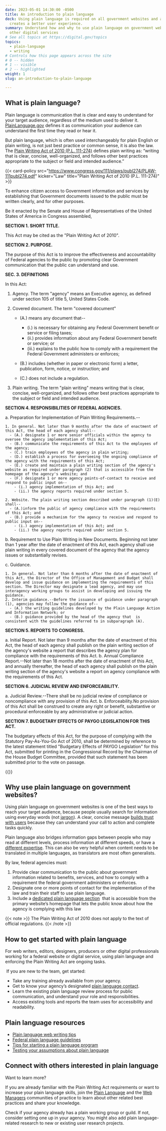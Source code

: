 ```yaml
---
date: 2023-05-01 14:30:00 -0500
title: An introduction to plain language
deck: Using plain language is required on all government websites and also
  creates a better user experience.
summary: Understand how and why to use plain language on government websites and
  other digital services
# See all topics at https://digital.gov/topics
topics:
  - plain-language
  - writing
# Controls how this page appears across the site
# 0 -- hidden
# 1 -- visible
# 2 -- highlighted
weight: 1
slug: an-introduction-to-plain-language

---
```


## What is plain language?

Plain language is communication that is clear and easy to understand for your target audience, regardless of the medium used to deliver it. [PlainLanguage.gov](https://www.plainlanguage.gov/about/definitions/) defines it as communication your audience can understand the first time they read or hear it.

But plain language, which is often used interchangeably for plain English or plain writing, is not just best practice or common sense, it is also the law. The [Plain Writing Act of 2010 (P.L. 111-274)](https://www.gpo.gov/fdsys/pkg/PLAW-111publ274/content-detail.html) defines plain writing as: “writing that is clear, concise, well-organized, and follows other best practices appropriate to the subject or field and intended audience.”

{{< card-policy src="https://www.congress.gov/111/plaws/publ274/PLAW-111publ274.pdf" kicker="Law" title="Plain Writing Act of 2010 (P.L. 111-274)" >}}

To enhance citizen access to Government information and services by establishing that Government documents issued to the public must be written clearly, and for other purposes.

Be it enacted by the Senate and House of Representatives of the United States of America in Congress assembled,

**SECTION 1. SHORT TITLE.**

This Act may be cited as the "Plain Writing Act of 2010".

**SECTION 2. PURPOSE.**

The purpose of this Act is to improve the effectiveness and accountability of Federal agencies to the public by promoting clear Government communication that the public can understand and use.

**SEC. 3. DEFINITIONS**

In this Act:

1. Agency. The term "agency" means an Executive agency, as defined under section 105 of title 5, United States Code.
2. Covered document. The term "covered document"

    - (A.) means any document that--
      - (i.) is necessary for obtaining any Federal Government benefit or service or filing taxes;
      - (ii.) provides information about any Federal Government benefit or service; or
      - (iii.) explains to the public how to comply with a requirement the Federal Government administers or enforces;

    - (B.) includes (whether in paper or electronic form) a letter, publication, form, notice, or instruction; and

    - (C.) does not include a regulation.

3. Plain writing. The term "plain writing" means writing that is clear, concise, well-organized, and follows other best practices appropriate to the subject or field and intended audience.

**SECTION 4. RESPONSIBILITIES OF FEDERAL AGENCIES.**

a. Preparation for Implementation of Plain Writing Requirements.--

    1. In general. Not later than 9 months after the date of enactment of this Act, the head of each agency shall--
      - (A.) designate 1 or more senior officials within the agency to oversee the agency implementation of this Act;
      - (B.) communicate the requirements of this Act to the employees of the agency;
      - (C.) train employees of the agency in plain writing;
      - (D.) establish a process for overseeing the ongoing compliance of the agency with the requirements of this Act;
      - (E.) create and maintain a plain writing section of the agency's website as required under paragraph (2) that is accessible from the homepage of the agency's website; and
      - (F.) designate 1 or more agency points-of-contact to receive and respond to public input on--
        - (i.) agency implementation of this Act; and
        - (ii.) the agency reports required under section 5.

    2. Website. The plain writing section described under paragraph (1)(E) shall--
      - (A.)inform the public of agency compliance with the requirements of this Act; and
      - (B.) provide a mechanism for the agency to receive and respond to public input on--
        - (i.) agency implementation of this Act; and
        - (ii.) the agency reports required under section 5.

b. Requirement to Use Plain Writing in New Documents. Beginning not later than 1 year after the date of enactment of this Act, each agency shall use plain writing in every covered document of the agency that the agency issues or substantially revises.

c. Guidance.

    1. In general. Not later than 6 months after the date of enactment of this Act, the Director of the Office of Management and Budget shall develop and issue guidance on implementing the requirements of this section. The Director may designate a lead agency, and may use interagency working groups to assist in developing and issuing the guidance.
    2. Interim guidance.--Before the issuance of guidance under paragraph (1), agencies may follow the guidance of--
      - (A.) the writing guidelines developed by the Plain Language Action and Information Network; or
      - (B.) guidance provided by the head of the agency that  is consistent with the guidelines referred to in subparagraph (A).  

**SECTION 5. REPORTS TO CONGRESS.**

a. Initial Report. Not later than 9 months after the date of enactment of this Act, the head of each agency shall publish on the plain writing section of the agency's website a report that describes the agency plan for compliance with the requirements of this Act.
b. Annual Compliance Report.--Not later than 18 months after the date of enactment of this Act, and annually thereafter, the head of each agency shall publish on the plain writing section of the agency's website a report on agency compliance with the requirements of this Act.

**SECTION 6. JUDICIAL REVIEW AND ENFORCEABILITY.**

a. Judicial Review.--There shall be no judicial review of compliance or noncompliance with any provision of this Act.
b. Enforceability.No provision of this Act shall be construed to create any right or benefit, substantive or procedural enforceable by any administrative or judicial action.

**SECTION 7. BUDGETARY EFFECTS OF PAYGO LEGISLATION FOR THIS ACT.**

The budgetary effects of this Act, for the purpose of complying  with the Statutory Pay-As-You-Go Act of 2010, shall be determined by reference to the latest statement titled "Budgetary Effects of PAYGO Legislation" for this Act, submitted for printing in the Congressional Record by the Chairman of the House Budget Committee, provided that such statement has been submitted prior to the vote on passage.

{{</card-policy>}}

## Why use plain language on government websites?

Using plain language on government websites is one of the best ways to reach your target audience, because people usually search for information using everyday words (not [jargon](https://digital.gov/2022/11/07/jargon-madness-a-plain-language-exercise/)). A clear, concise message [builds trust with users](https://digital.gov/2022/12/13/to-build-trust-aim-for-easy/) because they can understand your call to action and complete tasks quickly.

Plain language also bridges information gaps between people who may read at different levels, process information at different speeds, or have a [different expertise](https://digital.gov/2022/11/09/tips-for-communicating-about-your-research-with-non-scientists/). This can also be very helpful when content needs to be translated in multiple languages, as translators are most often generalists.

By law, federal agencies must:

1. Provide clear communication to the public about government information related to benefits, services, and how to comply with a requirement the federal government administers or enforces.
2. Designate one or more points of contact for the implementation of the law and train their staff to use plain language.
3. Include a [dedicated plain language section](https://digital.gov/resources/required-web-content-and-links/#about-page-2)  that is accessible from the primary website’s homepage that lets the public know about how the agency is complying with this law

{{< note >}} The Plain Writing Act of 2010 does not apply to the text of official regulations. {{< /note >}}

## How to get started with plain language

For web writers, editors, designers, producers or other digital professionals working for a federal website or digital service, using plain language and enforcing the Plain Writing Act are ongoing tasks.

 If you are new to the team, get started:

* Take any training already available from your agency.
* Get to know your agency’s designated [plain language contact](https://www.plainlanguage.gov/law/agency-programs/).
* Learn the existing plain language review process for public communication, and understand your role and responsibilities.
* Access existing tools and reports the team uses for accessibility and readability.

## Plain language resources

* [Plain language web writing tips](https://digital.gov/resources/plain-language-web-writing-tips/)
* [Federal plain language guidelines](https://www.plainlanguage.gov/guidelines/)
* [Tips for starting a plain language program](https://www.plainlanguage.gov/training/tips-for-trainers/)
* [Testing your assumptions about plain language](https://www.plainlanguage.gov/guidelines/test/)

## Connect with others interested in plain language

Want to learn more?

If you are already familiar with the Plain Writing Act requirements or want to increase your plain language skills, join the [Plain Language](https://digital.gov/communities/plain-language/) and the [Web Managers](https://digital.gov/communities/web-content-managers/) communities of practice to learn about other related best practices and share your knowledge.

Check if your agency already has a plain working group or guild. If not, consider setting one up in your agency. You might also add plain language-related research to new or existing user research projects.
